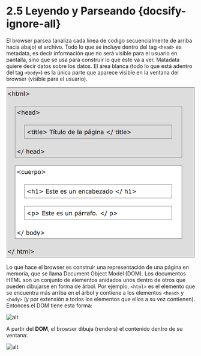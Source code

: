 # 2.5 Leyendo y Parseando {docsify-ignore-all}

El browser parsea (analiza cada línea de codigo secuencialmente de arriba hacia abajo) el archivo. Todo lo que se incluye dentro del tag ```<head>``` es metadata, es decir información que no será visible para el usuario en pantalla, sino que se usa para construir lo que éste va a ver. Matadata quiere decir datos sobre los datos. El área blanca (todo lo que está adentro del tag ```<body>```) es la única parte que aparece visible en la ventana del browser (visible para el usuario).

![alt](../_images/dom.png)

Lo que hace el browser es construir una representación de una página en memoria, que se llama Document Object Model (DOM). Los documentos HTML son un conjunto de elementos anidados unos dentro de otros que pueden dibujarse en forma de árbol. Por ejemplo, ```<html>``` es el elemento que se encuentra más arriba en el árbol y contiene a los elementos ```<head>``` y ```<body>``` (y por extensión a todos los elementos que ellos a su vez contienen). Entonces el DOM tiene esta forma:

![alt](../../assets/img/dom-min.png)

A partir del **DOM**, el browser dibuja (renders) el contenido dentro de su ventana:

![alt](../../assets/img/browser-min.png)
